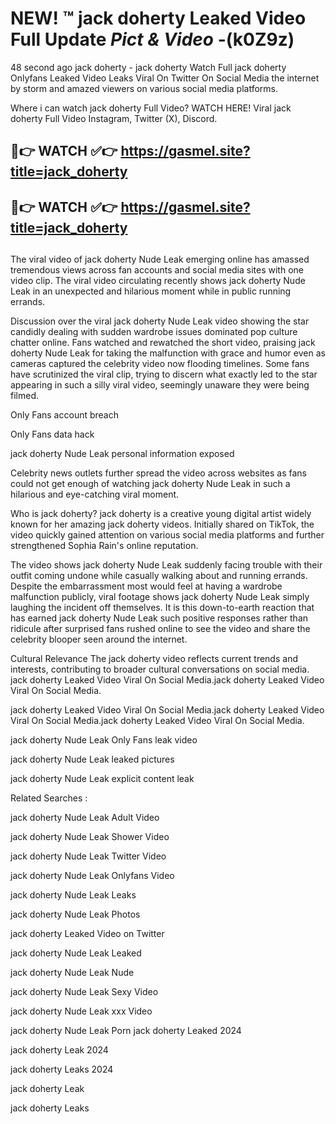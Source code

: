 # NEW! ™ jack doherty Leaked Video Full Update *Pict & Video* -(k0Z9z)
48 second ago jack doherty - jack doherty Watch Full jack doherty Onlyfans Leaked Video Leaks Viral On Twitter On Social Media the internet by storm and amazed viewers on various social media platforms.

Where i can watch jack doherty Full Video? WATCH HERE! Viral jack doherty Full Video Instagram, Twitter (X), Discord.

## 🔴👉 WATCH ✅👉 https://gasmel.site?title=jack_doherty
## 🔴👉 WATCH ✅👉 https://gasmel.site?title=jack_doherty
##

The viral video of jack doherty Nude Leak emerging online has amassed tremendous views across fan accounts and social media sites with one video clip. The viral video circulating recently shows jack doherty Nude Leak in an unexpected and hilarious moment while in public running errands.


Discussion over the viral jack doherty Nude Leak video showing the star candidly dealing with sudden wardrobe issues dominated pop culture chatter online. Fans watched and rewatched the short video, praising jack doherty Nude Leak for taking the malfunction with grace and humor even as cameras captured the celebrity video now flooding timelines. Some fans have scrutinized the viral clip, trying to discern what exactly led to the star appearing in such a silly viral video, seemingly unaware they were being filmed.


Only Fans account breach

Only Fans data hack

jack doherty Nude Leak personal information exposed

Celebrity news outlets further spread the video across websites as fans could not get enough of watching jack doherty Nude Leak in such a hilarious and eye-catching viral moment.


Who is jack doherty? jack doherty is a creative young digital artist widely known for her amazing jack doherty videos. Initially shared on TikTok, the video quickly gained attention on various social media platforms and further strengthened Sophia Rain's online reputation.

The video shows jack doherty Nude Leak suddenly facing trouble with their outfit coming undone while casually walking about and running errands. Despite the embarrassment most would feel at having a wardrobe malfunction publicly, viral footage shows jack doherty Nude Leak simply laughing the incident off themselves. It is this down-to-earth reaction that has earned jack doherty Nude Leak such positive responses rather than ridicule after surprised fans rushed online to see the video and share the celebrity blooper seen around the internet.

Cultural Relevance The jack doherty video reflects current trends and interests, contributing to broader cultural conversations on social media.
jack doherty Leaked Video Viral On Social Media.jack doherty Leaked Video Viral On Social Media.

jack doherty Leaked Video Viral On Social Media.jack doherty Leaked Video Viral On Social Media.jack doherty Leaked Video Viral On Social Media.

jack doherty Nude Leak Only Fans leak video

jack doherty Nude Leak leaked pictures

jack doherty Nude Leak explicit content leak

Related Searches :


jack doherty Nude Leak Adult Video

jack doherty Nude Leak Shower Video

jack doherty Nude Leak Twitter Video

jack doherty Nude Leak Onlyfans Video

jack doherty Nude Leak Leaks

jack doherty Nude Leak Photos

jack doherty Leaked Video on Twitter

jack doherty Nude Leak Leaked

jack doherty Nude Leak Nude

jack doherty Nude Leak Sexy Video

jack doherty Nude Leak xxx Video

jack doherty Nude Leak Porn
jack doherty Leaked 2024

jack doherty Leak 2024

jack doherty Leaks 2024

jack doherty Leak

jack doherty Leaks
